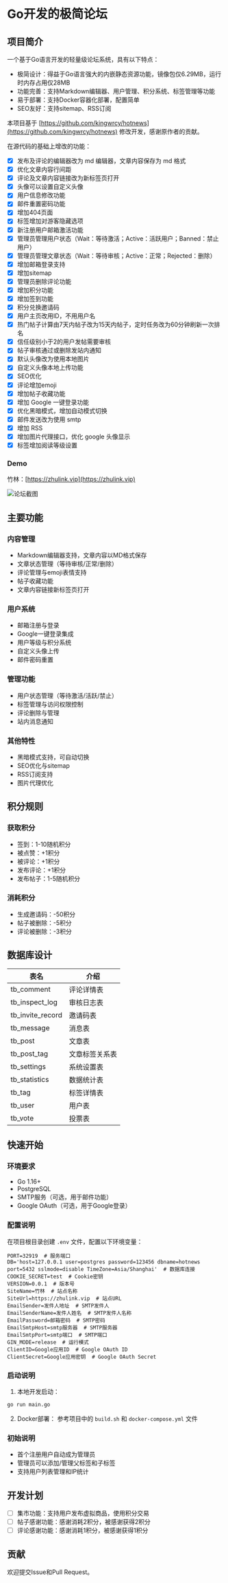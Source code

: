 # Go开发的极简论坛

## 项目简介

一个基于Go语言开发的轻量级论坛系统，具有以下特点：

- 极简设计：得益于Go语言强大的内嵌静态资源功能，镜像包仅6.29MB，运行时内存占用仅28MB
- 功能完善：支持Markdown编辑器、用户管理、积分系统、标签管理等功能
- 易于部署：支持Docker容器化部署，配置简单
- SEO友好：支持sitemap、RSS订阅

本项目基于 [https://github.com/kingwrcy/hotnews](https://github.com/kingwrcy/hotnews) 修改开发，感谢原作者的贡献。

在源代码的基础上增改的功能：

- [x] 发布及评论的编辑器改为 md 编辑器，文章内容保存为 md 格式
- [x] 优化文章内容行间距
- [x] 评论及文章内容链接改为新标签页打开
- [x] 头像可以设置自定义头像
- [x] 用户信息修改功能
- [x] 邮件重置密码功能
- [x] 增加404页面
- [x] 标签增加对游客隐藏选项
- [x] 新注册用户邮箱激活功能
- [x] 管理员管理用户状态（Wait：等待激活；Active：活跃用户；Banned：禁止用户）
- [x] 管理员管理文章状态（Wait：等待审核；Active：正常；Rejected：删除）
- [x] 增加邮箱登录支持
- [x] 增加sitemap
- [x] 管理员删除评论功能
- [x] 增加积分功能
- [x] 增加签到功能
- [x] 积分兑换邀请码
- [x] 用户主页改用ID，不用用户名
- [x] 热门帖子计算由7天内帖子改为15天内帖子，定时任务改为60分钟刷新一次排名
- [x] 信任级别小于2的用户发帖需要审核
- [x] 帖子审核通过或删除发站内通知
- [x] 默认头像改为使用本地图片
- [x] 自定义头像本地上传功能
- [x] SEO优化
- [x] 评论增加emoji
- [x] 增加帖子收藏功能
- [x] 增加 Google 一键登录功能
- [x] 优化黑暗模式，增加自动模式切换
- [x] 邮件发送改为使用 smtp
- [x] 增加 RSS
- [x] 增加图片代理接口，优化 google 头像显示
- [x] 标签增加阅读等级设置

### Demo

竹林：[https://zhulink.vip](https://zhulink.vip)

![论坛截图](https://openai-75050.gzc.vod.tencent-cloud.com/openaiassets_5ba4ebcbd2030fee5ac43c38e41a0f41_2579861720144999302.png)

## 主要功能

### 内容管理
- Markdown编辑器支持，文章内容以MD格式保存
- 文章状态管理（等待审核/正常/删除）
- 评论管理与emoji表情支持
- 帖子收藏功能
- 文章内容链接新标签页打开

### 用户系统
- 邮箱注册与登录
- Google一键登录集成
- 用户等级与积分系统
- 自定义头像上传
- 邮件密码重置

### 管理功能
- 用户状态管理（等待激活/活跃/禁止）
- 标签管理与访问权限控制
- 评论删除与管理
- 站内消息通知

### 其他特性
- 黑暗模式支持，可自动切换
- SEO优化与sitemap
- RSS订阅支持
- 图片代理优化

## 积分规则

### 获取积分
- 签到：1-10随机积分
- 被点赞：+1积分
- 被评论：+1积分
- 发布评论：+1积分
- 发布帖子：1-5随机积分

### 消耗积分
- 生成邀请码：-50积分
- 帖子被删除：-5积分
- 评论被删除：-3积分

## 数据库设计

| 表名 | 介绍 |
|------|------|
| tb_comment | 评论详情表 |
| tb_inspect_log | 审核日志表 |
| tb_invite_record | 邀请码表 |
| tb_message | 消息表 |
| tb_post | 文章表 |
| tb_post_tag | 文章标签关系表 |
| tb_settings | 系统设置表 |
| tb_statistics | 数据统计表 |
| tb_tag | 标签详情表 |
| tb_user | 用户表 |
| tb_vote | 投票表 |

## 快速开始

### 环境要求
- Go 1.16+
- PostgreSQL
- SMTP服务（可选，用于邮件功能）
- Google OAuth（可选，用于Google登录）

### 配置说明

在项目根目录创建 `.env` 文件，配置以下环境变量：

```dotenv
PORT=32919  # 服务端口
DB='host=127.0.0.1 user=postgres password=123456 dbname=hotnews port=5432 sslmode=disable TimeZone=Asia/Shanghai'  # 数据库连接
COOKIE_SECRET=test  # Cookie密钥
VERSION=0.0.1  # 版本号
SiteName=竹林  # 站点名称
SiteUrl=https://zhulink.vip  # 站点URL
EmailSender=发件人地址  # SMTP发件人
EmailSenderName=发件人姓名  # SMTP发件人名称
EmailPassword=邮箱密码  # SMTP密码
EmailSmtpHost=smtp服务器  # SMTP服务器
EmailSmtpPort=smtp端口  # SMTP端口
GIN_MODE=release  # 运行模式
ClientID=Google应用ID  # Google OAuth ID
ClientSecret=Google应用密钥  # Google OAuth Secret
```

### 启动说明

1. 本地开发启动：
```bash
go run main.go
```

2. Docker部署：
参考项目中的 `build.sh` 和 `docker-compose.yml` 文件

### 初始说明

- 首个注册用户自动成为管理员
- 管理员可以添加/管理父标签和子标签
- 支持用户列表管理和IP统计

## 开发计划

- [ ] 集市功能：支持用户发布虚拟商品，使用积分交易
- [ ] 帖子感谢功能：感谢消耗2积分，被感谢获得2积分
- [ ] 评论感谢功能：感谢消耗1积分，被感谢获得1积分

## 贡献

欢迎提交Issue和Pull Request。